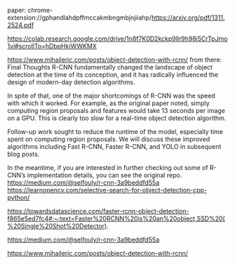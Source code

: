 paper:
chrome-extension://gphandlahdpffmccakmbngmbjnjiiahp/https://arxiv.org/pdf/1311.2524.pdf

https://colab.research.google.com/drive/1n8f7K0D2kckp9llr9h98j5CrTpJmo1vi#scrollTo=hDbpHkiWWKMX

https://www.mihaileric.com/posts/object-detection-with-rcnn/
from there:
Final Thoughts
R-CNN fundamentally changed the landscape of object detection at the time of its conception, and it has radically influenced the design of modern-day detection algorithms.

In spite of that, one of the major shortcomings of R-CNN was the speed with which it worked. For example, as the original paper noted, simply computing region proposals and features would take 13 seconds per image on a GPU. This is clearly too slow for a real-time object detection algorithm.

Follow-up work sought to reduce the runtime of the model, especially time spent on computing region proposals. We will discuss these improved algorithms including Fast R-CNN, Faster R-CNN, and YOLO in subsequent blog posts.

In the meantime, if you are interested in further checking out some of R-CNN’s implementation details, you can see the original repo.
https://medium.com/@selfouly/r-cnn-3a9beddfd55a
https://learnopencv.com/selective-search-for-object-detection-cpp-python/

https://towardsdatascience.com/faster-rcnn-object-detection-f865e5ed7fc4#:~:text=Faster%20RCNN%20is%20an%20object,SSD%20(%20Single%20Shot%20Detector).

https://medium.com/@selfouly/r-cnn-3a9beddfd55a


https://www.mihaileric.com/posts/object-detection-with-rcnn/
